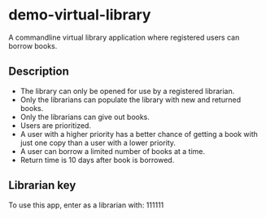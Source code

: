 # demo-virtual-library
A commandline virtual library application where registered users can borrow books.

## Description
* The library can only be opened for use by a registered librarian.
* Only the librarians can populate the library with new and returned books.
*  Only the librarians can give out books.
* Users are prioritized.
* A user with a higher priority has a better chance of getting a book with just one copy than a user with a lower priority.
* A user can borrow a limited number of books at a time.
* Return time is 10 days after book is borrowed. 

## Librarian key 
To use this app, enter as a librarian with: 111111

